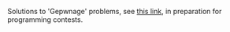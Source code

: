 Solutions to 'Gepwnage' problems, see [this link](judge.gepwnage.nl), in preparation for programming contests.
